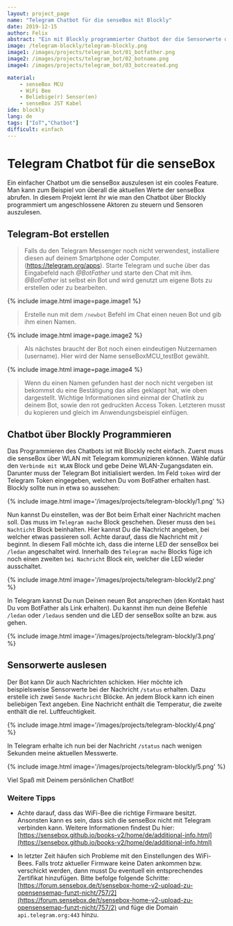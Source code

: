 ```yaml
---
layout: project_page
name: "Telegram Chatbot für die senseBox mit Blockly"
date: 2019-12-15
author: Felix
abstract: "Ein mit Blockly programmierter Chatbot der die Sensorwerte der senseBox zurückgibt!"
image: /telegram-blockly/telegram-blockly.png
image1: /images/projects/telegram_bot/01_botfather.png
image2: /images/projects/telegram_bot/02_botname.png
image4: /images/projects/telegram_bot/03_botcreated.png

material:
    - senseBox MCU
    - WiFi Bee
    - Beliebige(r) Sensor(en)
    - senseBox JST Kabel
ide: blockly
lang: de
tags: ["IoT","Chatbot"]
difficult: einfach
---
```

# Telegram Chatbot für die senseBox
Ein einfacher Chatbot um die senseBox auszulesen ist ein cooles Feature. Man kann zum Beispiel von überall die aktuellen Werte der senseBox abrufen. In diesem Projekt lernt ihr wie man den Chatbot über Blockly programmiert um angeschlossene Aktoren zu steuern und Sensoren auszulesen.

## Telegram-Bot erstellen
> Falls du den Telegram Messenger noch nicht verwendest, installiere diesen auf deinem Smartphone oder Computer. (https://telegram.org/apps).
Starte Telegram und suche über das Eingabefeld nach *@BotFather* und starte den Chat mit ihm. *@BotFather* ist selbst ein Bot und wird genutzt um eigene Bots zu erstellen oder zu bearbeiten.

{% include image.html image=page.image1 %}

> Erstelle nun mit dem `/newbot` Befehl im Chat einen neuen Bot und gib ihm einen Namen.

{% include image.html image=page.image2 %}

> Als nächstes braucht der Bot noch einen eindeutigen Nutzernamen (username). Hier wird der Name senseBoxMCU_testBot gewählt.

{% include image.html image=page.image4 %}

> Wenn du einen Namen gefunden hast der noch nicht vergeben ist bekommst du eine Bestätigung das alles geklappt hat, wie oben dargestellt. Wichtige Informationen sind einmal der Chatlink zu deinem Bot, sowie den rot gedruckten Access Token. Letzteren musst du kopieren und gleich im Anwendungsbeispiel einfügen.

## Chatbot über Blockly Programmieren
Das Programmieren des Chatbots ist mit Blockly recht einfach. Zuerst muss die senseBox über WLAN mit Telegram kommunizieren können. Wähle dafür den `Verbinde mit WLAN` Block und gebe Deine WLAN-Zugangsdaten ein. Darunter muss der Telegram Bot initialisiert werden. Im Feld `token` wird der Telegram Token eingegeben, welchen Du vom BotFather erhalten hast. Blockly sollte nun in etwa so aussehen:

{% include image.html image='/images/projects/telegram-blockly/1.png' %}

Nun kannst Du einstellen, was der Bot beim Erhalt einer Nachricht machen soll. Das muss im `Telegram mache` Block geschehen. Dieser muss den `bei Nachticht` Block beinhalten. Hier kannst Du die Nachricht angeben, bei welcher etwas passieren soll. Achte darauf, dass die Nachricht mit `/` beginnt. In diesem Fall möchte ich, dass die interne LED der senseBox bei `/ledan` angeschaltet wird. Innerhalb des `Telegram mache` Blocks füge ich noch einen zweiten `bei Nachricht` Block ein, welcher die LED wieder ausschaltet.

{% include image.html image='/images/projects/telegram-blockly/2.png' %}

In Telegram kannst Du nun Deinen neuen Bot ansprechen (den Kontakt hast Du vom BotFather als Link erhalten). Du kannst ihm nun deine Befehle `/ledan` oder `/ledaus` senden und die LED der senseBox sollte an bzw. aus gehen.

{% include image.html image='/images/projects/telegram-blockly/3.png' %}

## Sensorwerte auslesen
Der Bot kann Dir auch Nachrichten schicken. Hier möchte ich beispielsweise Sensorwerte bei der Nachricht `/status` erhalten. Dazu erstelle ich zwei `Sende Nachricht` Blöcke. An jedem Block kann ich einen beliebigen Text angeben. Eine Nachricht enthält die Temperatur, die zweite enthält die rel. Luftfeuchtigkeit.

{% include image.html image='/images/projects/telegram-blockly/4.png' %}

In Telegram erhalte ich nun bei der Nachricht `/status` nach wenigen Sekunden meine aktuellen Messwerte.

{% include image.html image='/images/projects/telegram-blockly/5.png' %}

Viel Spaß mit Deinem persönlichen ChatBot!

### Weitere Tipps
* Achte darauf, dass das WiFi-Bee die richtige Firmware besitzt. Ansonsten kann es sein, dass sich die senseBox nicht mit Telegram verbinden kann. Weitere Informationen findest Du hier: [https://sensebox.github.io/books-v2/home/de/additional-info.html](https://sensebox.github.io/books-v2/home/de/additional-info.html)

* In letzter Zeit häufen sich Probleme mit den Einstellungen des WiFi-Bees. Falls trotz aktueller Firmware keine Daten ankommen bzw. verschickt werden, dann musst Du eventuell ein entsprechendes Zertifikat hinzufügen. Bitte befolge folgende Schritte: [https://forum.sensebox.de/t/sensebox-home-v2-upload-zu-opensensemap-funzt-nicht/757/2](https://forum.sensebox.de/t/sensebox-home-v2-upload-zu-opensensemap-funzt-nicht/757/2) und füge die Domain `api.telegram.org:443` hinzu.
